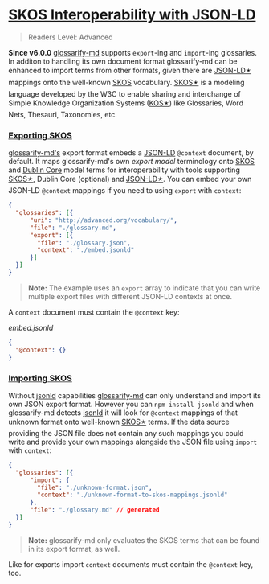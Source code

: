 # [SKOS Interoperability with JSON-LD](#skos-interoperability-with-json-ld)

> Readers Level: Advanced

[glossarify-md]: https://github.com/about-code/glossarify-md

[headingidalgorithm]: ../README.md#headingidalgorithm

[SKOS]: http://w3.org/skos/

[DC]: http://purl.org/dc/terms/

[LD]: https://www.w3.org/standards/semanticweb/ontology

[JSON-LD]: https://json-ld.org

[jsonld]: https://npmjs.com/package/jsonld

[vocabularies]: https://www.w3.org/standards/semanticweb/ontology

[OWL]: https://www.w3.org/TR/2012/REC-owl2-overview-20121211/

**Since v6.0.0** [glossarify-md] supports `export`-ing and `import`-ing glossaries. In additon to handling its own document format glossarify-md can be enhanced to import terms from other formats, given there are [JSON-LD🟉][1] mappings onto the well-known [SKOS] vocabulary. [SKOS🟉][2] is a modeling language developed by the W3C to enable sharing and interchange of Simple Knowledge Organization Systems ([KOS🟉][3]) like Glossaries, Word Nets, Thesauri, Taxonomies, etc.

### [Exporting SKOS](#exporting-skos)

[glossarify-md's][glossarify-md] export format embeds a [JSON-LD] `@context` document, by default. It maps glossarify-md's own *export model* terminology onto [SKOS] and [Dublin Core][DC] model terms for interoperability with tools supporting [SKOS🟉][2], Dublin Core (optional) and [JSON-LD🟉][1]. You can embed your own JSON-LD `@context` mappings if you need to using `export` with `context`:

```json
{
  "glossaries": [{
      "uri": "http://advanced.org/vocabulary/",
      "file": "./glossary.md",
      "export": [{
        "file": "./glossary.json",
        "context": "./embed.jsonld"
      }]
  }]
}
```

> **Note:** The example uses an `export` array to indicate that you can write multiple export files with different JSON-LD contexts at once.

A `context` document must contain the `@context` key:

*embed.jsonld*

```json
{
  "@context": {}
}
```

### [Importing SKOS](#importing-skos)

Without [jsonld] capabilities [glossarify-md] can only understand and import its own JSON export format. However you can `npm install jsonld` and when glossarify-md detects [jsonld] it will look for `@context` mappings of that unknown format onto well-known [SKOS🟉][2] terms. If the data source providing the JSON file does not contain any such mappings you could write and provide your own mappings alongside the JSON file using `import` with `context`:

```json
{
  "glossaries": [{
      "import": {
        "file": "./unknown-format.json",
        "context": "./unknown-format-to-skos-mappings.jsonld"
      },
      "file": "./glossary.md" // generated
  }]
}
```

> **Note:** glossarify-md only evaluates the SKOS terms that can be found in its export format, as well.

Like for exports import `context` documents must contain the `@context` key, too.

[1]: ./glossary.md#json-ld "JSON-LD is a standardized JSON document format for mapping system-specific terms of a JSON-based data format to well-know terms from public vocabularies."

[2]: ./glossary.md#skos "With SKOS the World Wide Web Consortium (W3C) has standardized a (meta-)vocabulary which is suited and intended for modeling Simple Knowledge Organization Systems such as Glossaries, Thesauri, Taxonomies or Word Nets."

[3]: ./glossary.md#kos-knowledge-organization-systems "Glossaries are considered a kind of Knowledge Organisation System (KOS) which organizes knowledge as a list of terms and term definitions."
